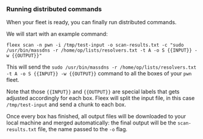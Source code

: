 ### Running distributed commands

When your fleet is ready, you can finally run distributed commands.

We will start with an example command:
```
fleex scan -n pwn -i /tmp/test-input -o scan-results.txt -c "sudo /usr/bin/massdns -r /home/op/lists/resolvers.txt -t A -o S {{INPUT}} -w {{OUTPUT}}"
```

This will send the `sudo /usr/bin/massdns -r /home/op/lists/resolvers.txt -t A -o S {{INPUT}} -w {{OUTPUT}}` command to all the boxes of your `pwn` fleet.

Note that those `{{INPUT}}` and `{{OUTPUT}}` are special labels that gets adjusted accordingly for each box.
Fleex will split the input file, in this case `/tmp/test-input` and send a chunk to each box.

Once every box has finished, all output files will be downloaded to your local machine and merged automatically: the final output will be the `scan-results.txt` file, the name passed to the `-o` flag.